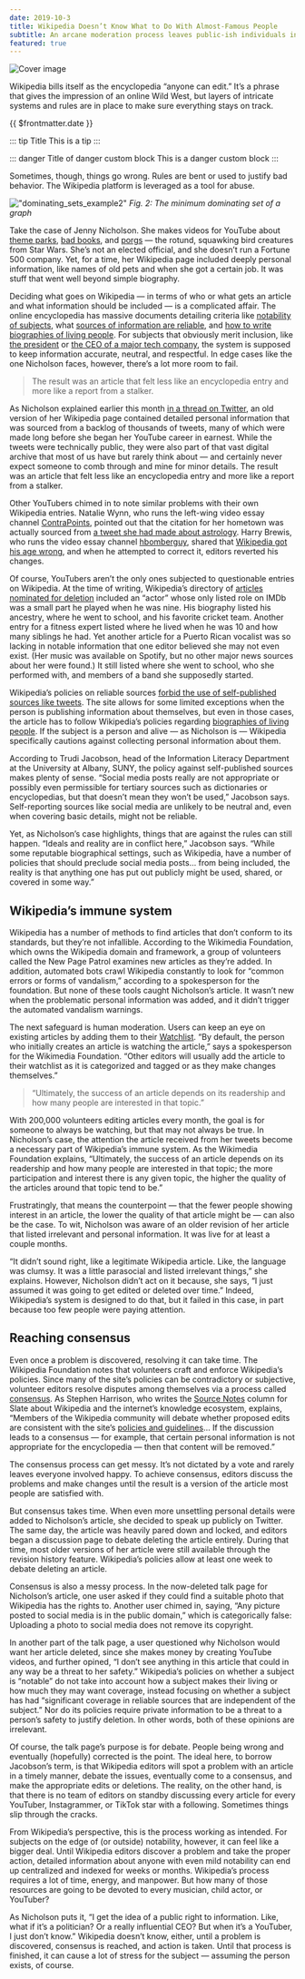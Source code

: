 ```yaml
---
date: 2019-10-3
title: Wikipedia Doesn’t Know What to Do With Almost-Famous People
subtitle: An arcane moderation process leaves public-ish individuals in a lurch when articles get too personal
featured: true
---
```


![Cover image](https://miro.medium.com/max/700/1*oWptRoXuCBWSxnRCz6NRCA.jpeg)

Wikipedia bills itself as the encyclopedia “anyone can edit.” It’s a phrase that gives the impression of an online Wild West, but layers of intricate systems and rules are in place to make sure everything stays on track.

{{ $frontmatter.date }}

::: tip Title
This is a tip
:::

::: danger Title of danger custom block
This is a danger custom block
:::

Sometimes, though, things go wrong. Rules are bent or used to justify bad behavior. The Wikipedia platform is leveraged as a tool for abuse.

!["dominating_sets_example2"](http://sparkandshine.net/wordpress/wp-content/uploads/2016/02/dominating_sets_example2.png)
*Fig. 2: The minimum dominating set of a graph*

Take the case of Jenny Nicholson. She makes videos for YouTube about [theme parks](https://www.youtube.com/watch?v=xrIxGWterYA), [bad books](https://www.youtube.com/watch?v=qMgMr0JcYJ4), and [porgs](https://www.youtube.com/watch?v=1yw6z9G7p1g) — the rotund, squawking bird creatures from Star Wars. She’s not an elected official, and she doesn’t run a Fortune 500 company. Yet, for a time, her Wikipedia page included deeply personal information, like names of old pets and when she got a certain job. It was stuff that went well beyond simple biography.

Deciding what goes on Wikipedia — in terms of who or what gets an article and what information should be included — is a complicated affair. The online encyclopedia has massive documents detailing criteria like [notability of subjects](https://en.wikipedia.org/wiki/Wikipedia:Notability), what [sources of information are reliable](https://en.wikipedia.org/wiki/Wikipedia:Reliable_sources), and [how to write biographies of living people](https://en.wikipedia.org/wiki/Wikipedia:Biographies_of_living_persons). For subjects that obviously merit inclusion, like [the president](https://en.wikipedia.org/wiki/Donald_Trump) or [the CEO of a major tech company](https://en.wikipedia.org/wiki/Tim_Cook), the system is supposed to keep information accurate, neutral, and respectful. In edge cases like the one Nicholson faces, however, there’s a lot more room to fail.

>The result was an article that felt less like an encyclopedia entry and more like a report from a stalker.

As Nicholson explained earlier this month [in a thread on Twitter](https://twitter.com/JennyENicholson/status/1147977074012852224), an old version of her Wikipedia page contained detailed personal information that was sourced from a backlog of thousands of tweets, many of which were made long before she began her YouTube career in earnest. While the tweets were technically public, they were also part of that vast digital archive that most of us have but rarely think about — and certainly never expect someone to comb through and mine for minor details. The result was an article that felt less like an encyclopedia entry and more like a report from a stalker.

<Tweet id="1147977075736711168" />

Other YouTubers chimed in to note similar problems with their own Wikipedia entries. Natalie Wynn, who runs the left-wing video essay channel [ContraPoints](https://www.youtube.com/user/ContraPoints), pointed out that the citation for her hometown was actually sourced from [a tweet she had made about astrology](https://twitter.com/ContraPoints/status/1147985367699742723). Harry Brewis, who runs the video essay channel [hbomberguy](https://www.youtube.com/user/hbomberguy), shared that [Wikipedia got his age wrong](https://twitter.com/Hbomberguy/status/1148297680659066880), and when he attempted to correct it, editors reverted his changes.

Of course, YouTubers aren’t the only ones subjected to questionable entries on Wikipedia. At the time of writing, Wikipedia’s directory of [articles nominated for deletion](https://en.wikipedia.org/wiki/Category:Articles_for_deletion) included an “actor” whose only listed role on IMDb was a small part he played when he was nine. His biography listed his ancestry, where he went to school, and his favorite cricket team. Another entry for a fitness expert listed where he lived when he was 10 and how many siblings he had. Yet another article for a Puerto Rican vocalist was so lacking in notable information that one editor believed she may not even exist. (Her music was available on Spotify, but no other major news sources about her were found.) It still listed where she went to school, who she performed with, and members of a band she supposedly started.

Wikipedia’s policies on reliable sources [forbid the use of self-published sources like tweets](https://en.wikipedia.org/wiki/Wikipedia:Reliable_sources#Self-published_sources_(online_and_paper)). The site allows for some limited exceptions when the person is publishing information about themselves, but even in those cases, the article has to follow Wikipedia’s policies regarding [biographies of living people](https://en.wikipedia.org/wiki/Wikipedia:Biographies_of_living_persons#Privacy_of_personal_information_and_using_primary_sources). If the subject is a person and alive — as Nicholson is — Wikipedia specifically cautions against collecting personal information about them.

According to Trudi Jacobson, head of the Information Literacy Department at the University at Albany, SUNY, the policy against self-published sources makes plenty of sense. “Social media posts really are not appropriate or possibly even permissible for tertiary sources such as dictionaries or encyclopedias, but that doesn’t mean they won’t be used,” Jacobson says. Self-reporting sources like social media are unlikely to be neutral and, even when covering basic details, might not be reliable.

Yet, as Nicholson’s case highlights, things that are against the rules can still happen. “Ideals and reality are in conflict here,” Jacobson says. “While some reputable biographical settings, such as Wikipedia, have a number of policies that should preclude social media posts… from being included, the reality is that anything one has put out publicly might be used, shared, or covered in some way.”

## Wikipedia’s immune system

Wikipedia has a number of methods to find articles that don’t conform to its standards, but they’re not infallible. According to the Wikimedia Foundation, which owns the Wikipedia domain and framework, a group of volunteers called the New Page Patrol examines new articles as they’re added. In addition, automated bots crawl Wikipedia constantly to look for “common errors or forms of vandalism,” according to a spokesperson for the foundation. But none of these tools caught Nicholson’s article. It wasn’t new when the problematic personal information was added, and it didn’t trigger the automated vandalism warnings.

The next safeguard is human moderation. Users can keep an eye on existing articles by adding them to their [Watchlist](https://en.wikipedia.org/wiki/Help:Watchlist). “By default, the person who initially creates an article is watching the article,” says a spokesperson for the Wikimedia Foundation. “Other editors will usually add the article to their watchlist as it is categorized and tagged or as they make changes themselves.”

> “Ultimately, the success of an article depends on its readership and how many people are interested in that topic.”

With 200,000 volunteers editing articles every month, the goal is for someone to always be watching, but that may not always be true. In Nicholson’s case, the attention the article received from her tweets become a necessary part of Wikipedia’s immune system. As the Wikimedia Foundation explains, “Ultimately, the success of an article depends on its readership and how many people are interested in that topic; the more participation and interest there is any given topic, the higher the quality of the articles around that topic tend to be.”

Frustratingly, that means the counterpoint — that the fewer people showing interest in an article, the lower the quality of that article might be — can also be the case. To wit, Nicholson was aware of an older revision of her article that listed irrelevant and personal information. It was live for at least a couple months.

“It didn’t sound right, like a legitimate Wikipedia article. Like, the language was clumsy. It was a little parasocial and listed irrelevant things,” she explains. However, Nicholson didn’t act on it because, she says, “I just assumed it was going to get edited or deleted over time.” Indeed, Wikipedia’s system is designed to do that, but it failed in this case, in part because too few people were paying attention.

## Reaching consensus

Even once a problem is discovered, resolving it can take time. The Wikipedia Foundation notes that volunteers craft and enforce Wikipedia’s policies. Since many of the site’s policies can be contradictory or subjective, volunteer editors resolve disputes among themselves via a process called [consensus](https://en.wikipedia.org/wiki/Wikipedia:Consensus). As Stephen Harrison, who writes the [Source Notes](https://www.stephenharrison.com/source-notes) column for Slate about Wikipedia and the internet’s knowledge ecosystem, explains, “Members of the Wikipedia community will debate whether proposed edits are consistent with the site’s [policies and guidelines](https://en.wikipedia.org/wiki/Wikipedia:Policies_and_guidelines)… If the discussion leads to a consensus — for example, that certain personal information is not appropriate for the encyclopedia — then that content will be removed.”

The consensus process can get messy. It’s not dictated by a vote and rarely leaves everyone involved happy. To achieve consensus, editors discuss the problems and make changes until the result is a version of the article most people are satisfied with.

But consensus takes time. When even more unsettling personal details were added to Nicholson’s article, she decided to speak up publicly on Twitter. The same day, the article was heavily pared down and locked, and editors began a discussion page to debate deleting the article entirely. During that time, most older versions of her article were still available through the revision history feature. Wikipedia’s policies allow at least one week to debate deleting an article.

Consensus is also a messy process. In the now-deleted talk page for Nicholson’s article, one user asked if they could find a suitable photo that Wikipedia has the rights to. Another user chimed in, saying, “Any picture posted to social media is in the public domain,” which is categorically false: Uploading a photo to social media does not remove its copyright.

In another part of the talk page, a user questioned why Nicholson would want her article deleted, since she makes money by creating YouTube videos, and further opined, “I don’t see anything in this article that could in any way be a threat to her safety.” Wikipedia’s policies on whether a subject is “notable” do not take into account how a subject makes their living or how much they may want coverage, instead focusing on whether a subject has had “significant coverage in reliable sources that are independent of the subject.” Nor do its policies require private information to be a threat to a person’s safety to justify deletion. In other words, both of these opinions are irrelevant.

Of course, the talk page’s purpose is for debate. People being wrong and eventually (hopefully) corrected is the point. The ideal here, to borrow Jacobson’s term, is that Wikipedia editors will spot a problem with an article in a timely manner, debate the issues, eventually come to a consensus, and make the appropriate edits or deletions. The reality, on the other hand, is that there is no team of editors on standby discussing every article for every YouTuber, Instagrammer, or TikTok star with a following. Sometimes things slip through the cracks.

From Wikipedia’s perspective, this is the process working as intended. For subjects on the edge of (or outside) notability, however, it can feel like a bigger deal. Until Wikipedia editors discover a problem and take the proper action, detailed information about anyone with even mild notability can end up centralized and indexed for weeks or months. Wikipedia’s process requires a lot of time, energy, and manpower. But how many of those resources are going to be devoted to every musician, child actor, or YouTuber?

As Nicholson puts it, “I get the idea of a public right to information. Like, what if it’s a politician? Or a really influential CEO? But when it’s a YouTuber, I just don’t know.” Wikipedia doesn’t know, either, until a problem is discovered, consensus is reached, and action is taken. Until that process is finished, it can cause a lot of stress for the subject — assuming the person exists, of course.


<script>
import { Tweet } from 'vue-tweet-embed/dist'

export default {
    components: {Tweet}
}
</script>